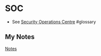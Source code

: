 # SOC
- See [Security Operations Centre](security-operations-centre.md) #glossary
## My Notes
[Notes](mynotes/soc-notes.md)

